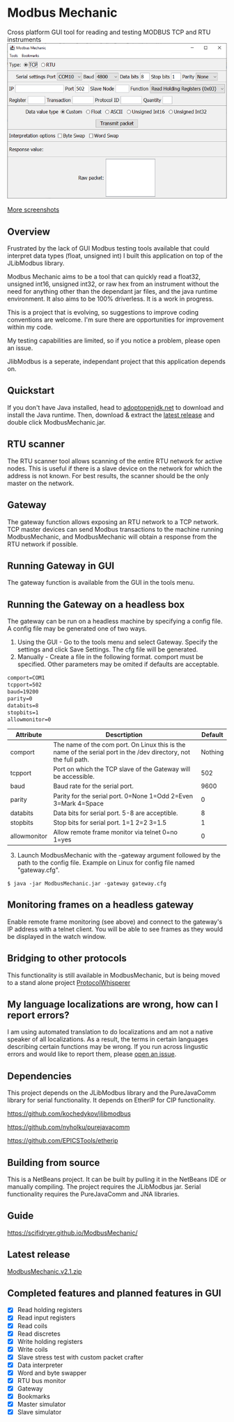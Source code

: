 # Modbus Mechanic
Cross platform GUI tool for reading and testing MODBUS TCP and RTU instruments
![Screenshot](https://raw.githubusercontent.com/SciFiDryer/ModbusMechanic/master/docs/screenshot.png)

[More screenshots](https://modbusmechanic.scifidryer.com)
## Overview

Frustrated by the lack of GUI Modbus testing tools available that could interpret data types (float, unsigned int) I built this application on top of the JLibModbus library.

Modbus Mechanic aims to be a tool that can quickly read a float32, unsigned int16, unsigned int32, or raw hex from an instrument without the need for anything other than the dependant jar files, and the java runtime environment. It also aims to be 100% driverless. It is a work in progress.

This is a project that is evolving, so suggestions to improve coding conventions are welcome. I'm sure there are opportunities for improvement within my code.

My testing capabilities are limited, so if you notice a problem, please open an issue.

JlibModbus is a seperate, independant project that this application depends on.

## Quickstart

If you don't have Java installed, head to [adoptopenjdk.net](https://adoptopenjdk.net/) to download and install the Java runtime. Then, download & extract the [latest release](#latest-release) and double click ModbusMechanic.jar.

## RTU scanner

The RTU scanner tool allows scanning of the entire RTU network for active nodes. This is useful if there is a slave device on the network for which the address is not known. For best results, the scanner should be the only master on the network.

## Gateway

The gateway function allows exposing an RTU network to a TCP network. TCP master devices can send Modbus transactions to the machine running ModbusMechanic, and ModbusMechanic will obtain a response from the RTU network if possible.

## Running Gateway in GUI

The gateway function is available from the GUI in the tools menu.

## Running the Gateway on a headless box

The gateway can be run on a headless machine by specifying a config file. A config file may be generated one of two ways.

1. Using the GUI - Go to the tools menu and select Gateway. Specify the settings and click Save Settings. The cfg file will be generated.
2. Manually - Create a file in the following format. comport must be specified. Other parameters may be omited if defaults are acceptable.
```
comport=COM1
tcpport=502
baud=19200
parity=0
databits=8
stopbits=1
allowmonitor=0
```
Attribute | Descrtiption | Default
--------- | ------------ | -------
comport | The name of the com port. On Linux this is the name of the serial port in the /dev directory, not the full path. | Nothing
tcpport | Port on which the TCP slave of the Gateway will be accessible. | 502
baud | Baud rate for the serial port. | 9600
parity | Parity for the serial port. 0=None 1=Odd 2=Even 3=Mark 4=Space | 0
databits | Data bits for serial port. 5-8 are acceptible. | 8
stopbits | Stop bits for serial port. 1=1 2=2 3=1.5 | 1
allowmonitor | Allow remote frame monitor via telnet 0=no 1=yes | 0
3. Launch ModbusMechanic with the -gateway argument followed by the path to the config file. Example on Linux for config file named "gateway.cfg".
  ```
  $ java -jar ModbusMechanic.jar -gateway gateway.cfg
  ```
## Monitoring frames on a headless gateway

Enable remote frame monitoring (see above) and connect to the gateway's IP address with a telnet client. You will be able to see frames as they would be displayed in the watch window.

## Bridging to other protocols

This functionality is still available in ModbusMechanic, but is being moved to a stand alone project [ProtocolWhisperer](https://github.com/SciFiDryer/ProtocolWhisperer)

## My language localizations are wrong, how can I report errors?

I am using automated translation to do localizations and am not a native speaker of all localizations. As a result, the terms in certain languages describing certain functions may be wrong. If you run across lingustic errors and would like to report them, please [open an issue](https://github.com/SciFiDryer/ModbusMechanic/issues).

## Dependencies

This project depends on the JLibModbus library and the PureJavaComm library for serial functionality. It depends on EtherIP for CIP functionality.

https://github.com/kochedykov/jlibmodbus  

https://github.com/nyholku/purejavacomm

https://github.com/EPICSTools/etherip

## Building from source

This is a NetBeans project. It can be built by pulling it in the NetBeans IDE or manually compiling. The project requires the JLibModbus jar. Serial functionality requires the PureJavaComm and JNA libraries.

## Guide

https://scifidryer.github.io/ModbusMechanic/

## Latest release

[ModbusMechanic.v2.1.zip](https://github.com/SciFiDryer/ModbusMechanic/releases/download/v2.1/ModbusMechanic.v2.1.zip)

## Completed features and planned features in GUI

- [x] Read holding registers
- [x] Read input registers
- [x] Read coils
- [x] Read discretes
- [x] Write holding registers
- [x] Write coils
- [x] Slave stress test with custom packet crafter
- [x] Data interpreter
- [x] Word and byte swapper
- [x] RTU bus monitor
- [x] Gateway
- [x] Bookmarks
- [x] Master simulator
- [x] Slave simulator
